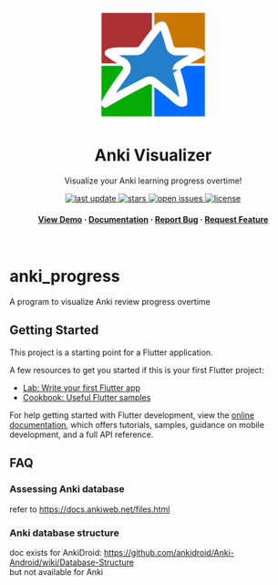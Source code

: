 <div align="center">

  <img src="assets/images/icon-no_bg.png" alt="icon" width="200" height="auto" />
  <h1>Anki Visualizer</h1>

  <p>
    Visualize your Anki learning progress overtime!
  </p>

<!-- Badges -->
<p>
  <a href="">
    <img src="https://img.shields.io/github/last-commit/KaFaiFai/anki_visualizer" alt="last update" />
  </a>
  <a href="https://github.com/KaFaiFai/anki_visualizer/stargazers">
    <img src="https://img.shields.io/github/stars/KaFaiFai/anki_visualizer" alt="stars" />
  </a>
  <a href="https://github.com/KaFaiFai/anki_visualizer/issues/">
    <img src="https://img.shields.io/github/issues/KaFaiFai/anki_visualizer" alt="open issues" />
  </a>
  <a href="https://github.com/KaFaiFai/anki_visualizer/blob/master/LICENSE">
    <img src="https://img.shields.io/github/license/KaFaiFai/anki_visualizer.svg" alt="license" />
  </a>
</p>

<h4>
    <a href="https://github.com/KaFaiFai/anki_visualizer/">View Demo</a>
  <span> · </span>
    <a href="https://github.com/KaFaiFai/anki_visualizer">Documentation</a>
  <span> · </span>
    <a href="https://github.com/KaFaiFai/anki_visualizer/issues/">Report Bug</a>
  <span> · </span>
    <a href="https://github.com/KaFaiFai/anki_visualizer/issues/">Request Feature</a>
  </h4>
</div>

<br />

# anki_progress

A program to visualize Anki review progress overtime

## Getting Started

This project is a starting point for a Flutter application.

A few resources to get you started if this is your first Flutter project:

- [Lab: Write your first Flutter app](https://docs.flutter.dev/get-started/codelab)
- [Cookbook: Useful Flutter samples](https://docs.flutter.dev/cookbook)

For help getting started with Flutter development, view the
[online documentation](https://docs.flutter.dev/), which offers tutorials,
samples, guidance on mobile development, and a full API reference.

## FAQ

### Assessing Anki database

refer to <https://docs.ankiweb.net/files.html>

### Anki database structure

doc exists for AnkiDroid: <https://github.com/ankidroid/Anki-Android/wiki/Database-Structure>  
but not available for Anki
